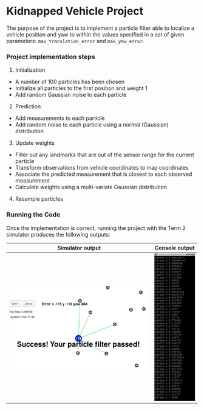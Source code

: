 # Kidnapped Vehicle Project

The purpose of the project is to implement a particle filter able to localize a vehicle position and yaw to within the values specified in a set of given parameters: `max_translation_error` and `max_yaw_error`.


### Project implementation steps

1. Initialization
- A number of 100 particles has been chosen
- Initialize all particles to the first position and weight 1 
- Add random Gaussian noise to each particle

2. Prediction
- Add measurements to each particle 
- Add random noise to each particle using a normal (Gaussian) distribution

3. Update weights
- Filter out any landmarks that are out of the sensor range for the current particle
- Transform observations from vehicle coordinates to map coordinates
- Associate the predicted measurement that is closest to each observed measurement
- Calculate weights using a multi-variate Gaussian distribution

4. Resample particles



### Running the Code

Once the implementation is correct, running the project with the Term 2 simulator produces the following outputs:

| Simulator output | Console output |
| --- | --- |
| ![Your particle filter passed](https://raw.githubusercontent.com/sorix6/CarND-Kidnapped-Vehicle-Project/master/images/filter_pass.JPG) | ![Console output](https://raw.githubusercontent.com/sorix6/CarND-Kidnapped-Vehicle-Project/master/images/console.JPG) |
